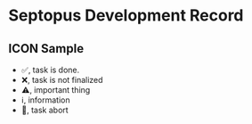 # Septopus Development Record

## ICON Sample

* ✅, task is done.
* ❌, task is not finalized
* ⚠️, important thing
* ℹ️, information
* 🛑, task abort